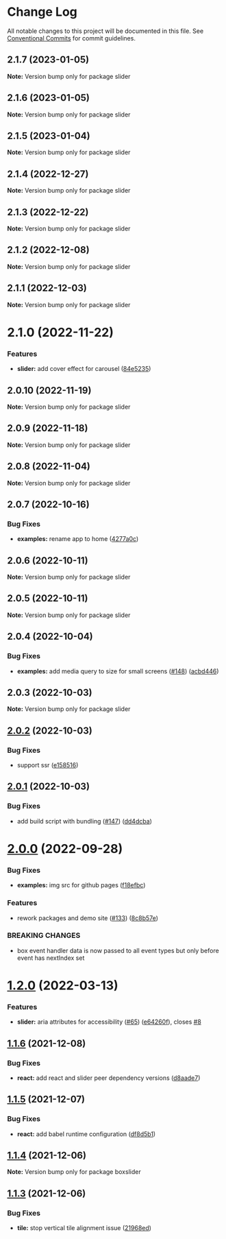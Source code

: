 # Change Log

All notable changes to this project will be documented in this file.
See [Conventional Commits](https://conventionalcommits.org) for commit guidelines.

## 2.1.7 (2023-01-05)

**Note:** Version bump only for package slider

## 2.1.6 (2023-01-05)

**Note:** Version bump only for package slider

## 2.1.5 (2023-01-04)

**Note:** Version bump only for package slider

## 2.1.4 (2022-12-27)

**Note:** Version bump only for package slider

## 2.1.3 (2022-12-22)

**Note:** Version bump only for package slider

## 2.1.2 (2022-12-08)

**Note:** Version bump only for package slider

## 2.1.1 (2022-12-03)

**Note:** Version bump only for package slider

# 2.1.0 (2022-11-22)

### Features

- **slider:** add cover effect for carousel ([84e5235](https://github.com/p-m-p/slider/commit/84e523555ff9c03e591f71417115b837a9147c57))

## 2.0.10 (2022-11-19)

**Note:** Version bump only for package slider

## 2.0.9 (2022-11-18)

**Note:** Version bump only for package slider

## 2.0.8 (2022-11-04)

**Note:** Version bump only for package slider

## 2.0.7 (2022-10-16)

### Bug Fixes

- **examples:** rename app to home ([4277a0c](https://github.com/p-m-p/slider/commit/4277a0c909b439884c9ef10e7652e46112d27cc6))

## 2.0.6 (2022-10-11)

**Note:** Version bump only for package slider

## 2.0.5 (2022-10-11)

**Note:** Version bump only for package slider

## 2.0.4 (2022-10-04)

### Bug Fixes

- **examples:** add media query to size for small screens ([#148](https://github.com/p-m-p/slider/issues/148)) ([acbd446](https://github.com/p-m-p/slider/commit/acbd446404fdc1f4a71fba75c2bdc3f1850f561e))

## 2.0.3 (2022-10-03)

**Note:** Version bump only for package slider

## [2.0.2](https://github.com/boxslider/slider/compare/v2.0.1...v2.0.2) (2022-10-03)

### Bug Fixes

- support ssr ([e158516](https://github.com/boxslider/slider/commit/e15851650b72ed6db4a5657e9ef11384af898b66))

## [2.0.1](https://github.com/boxslider/slider/compare/v2.0.0...v2.0.1) (2022-10-03)

### Bug Fixes

- add build script with bundling ([#147](https://github.com/boxslider/slider/issues/147)) ([dd4dcba](https://github.com/boxslider/slider/commit/dd4dcbaf2d4828574902731ad011863683553952))

# [2.0.0](https://github.com/boxslider/slider/compare/v1.2.0...v2.0.0) (2022-09-28)

### Bug Fixes

- **examples:** img src for github pages ([f18efbc](https://github.com/boxslider/slider/commit/f18efbc746421b6ab5f49f18e7522d7a045a425d))

### Features

- rework packages and demo site ([#133](https://github.com/boxslider/slider/issues/133)) ([8c8b57e](https://github.com/boxslider/slider/commit/8c8b57e8b3bc4538249ca2a09a0d6045701712b5))

### BREAKING CHANGES

- box event handler data is now passed to all event types but only before event has nextIndex set

# [1.2.0](https://github.com/boxslider/slider/compare/v1.1.6...v1.2.0) (2022-03-13)

### Features

- **slider:** aria attributes for accessibility ([#65](https://github.com/boxslider/slider/issues/65)) ([e64260f](https://github.com/boxslider/slider/commit/e64260f83e6b2cbb8a1cb76979cd4d52b146cf56)), closes [#8](https://github.com/boxslider/slider/issues/8)

## [1.1.6](https://github.com/boxslider/slider/compare/v1.1.5...v1.1.6) (2021-12-08)

### Bug Fixes

- **react:** add react and slider peer dependency versions ([d8aade7](https://github.com/boxslider/slider/commit/d8aade7692518c467d20c36c7638261ec46bf3e0))

## [1.1.5](https://github.com/boxslider/slider/compare/v1.1.4...v1.1.5) (2021-12-07)

### Bug Fixes

- **react:** add babel runtime configuration ([df8d5b1](https://github.com/boxslider/slider/commit/df8d5b1d35ad419fe7b4b0d5f1da26f243267ecf))

## [1.1.4](https://github.com/boxslider/slider/compare/v1.1.3...v1.1.4) (2021-12-06)

**Note:** Version bump only for package boxslider

## [1.1.3](https://github.com/boxslider/slider/compare/v1.1.2...v1.1.3) (2021-12-06)

### Bug Fixes

- **tile:** stop vertical tile alignment issue ([21968ed](https://github.com/boxslider/slider/commit/21968ed9db2c0101404a62b29c8b220d5b5b1b06))
